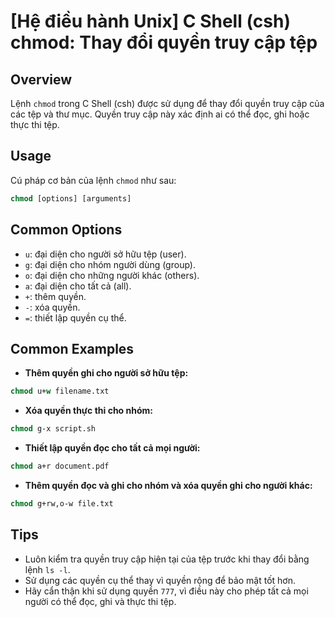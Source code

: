 # [Hệ điều hành Unix] C Shell (csh) chmod: Thay đổi quyền truy cập tệp

## Overview
Lệnh `chmod` trong C Shell (csh) được sử dụng để thay đổi quyền truy cập của các tệp và thư mục. Quyền truy cập này xác định ai có thể đọc, ghi hoặc thực thi tệp.

## Usage
Cú pháp cơ bản của lệnh `chmod` như sau:
```csh
chmod [options] [arguments]
```

## Common Options
- `u`: đại diện cho người sở hữu tệp (user).
- `g`: đại diện cho nhóm người dùng (group).
- `o`: đại diện cho những người khác (others).
- `a`: đại diện cho tất cả (all).
- `+`: thêm quyền.
- `-`: xóa quyền.
- `=`: thiết lập quyền cụ thể.

## Common Examples
- **Thêm quyền ghi cho người sở hữu tệp:**
```csh
chmod u+w filename.txt
```

- **Xóa quyền thực thi cho nhóm:**
```csh
chmod g-x script.sh
```

- **Thiết lập quyền đọc cho tất cả mọi người:**
```csh
chmod a+r document.pdf
```

- **Thêm quyền đọc và ghi cho nhóm và xóa quyền ghi cho người khác:**
```csh
chmod g+rw,o-w file.txt
```

## Tips
- Luôn kiểm tra quyền truy cập hiện tại của tệp trước khi thay đổi bằng lệnh `ls -l`.
- Sử dụng các quyền cụ thể thay vì quyền rộng để bảo mật tốt hơn.
- Hãy cẩn thận khi sử dụng quyền `777`, vì điều này cho phép tất cả mọi người có thể đọc, ghi và thực thi tệp.